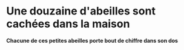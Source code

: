 # Une douzaine d'abeilles sont cachées dans la maison

**Chacune de ces petites abeilles porte bout de chiffre dans son dos**


